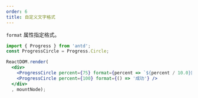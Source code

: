 ```yaml
---
order: 6
title: 自定义文字格式
---
```


`format` 属性指定格式。



````jsx
import { Progress } from 'antd';
const ProgressCircle = Progress.Circle;

ReactDOM.render(
  <div>
    <ProgressCircle percent={75} format={percent => `${percent / 10.0}折` } />
    <ProgressCircle percent={100} format={() => '成功'} />
  </div>
  , mountNode);
````

<style>
.ant-progress-circle-wrap,
.ant-progress-line-wrap {
  margin-right: 8px;
  margin-bottom: 5px;
}
</style>
